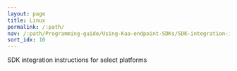 ```yaml
---
layout: page
title: Linux
permalink: /:path/
nav: /:path/Programming-guide/Using-Kaa-endpoint-SDKs/SDK-integration-instructions/SDK-Linux
sort_idx: 10
---
```


SDK integration instructions for select platforms
